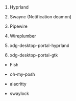 1. Hyprland
2. Swaync (Notification deamon)

3. Pipewire
4. Wireplumber

5. xdg-desktop-portal-hyprland
6. xdg-desktop-portal-gtk

- Fish
- oh-my-posh
- alacritty

- swaylock